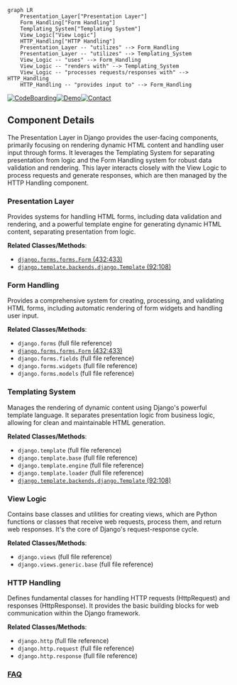 ```mermaid
graph LR
    Presentation_Layer["Presentation Layer"]
    Form_Handling["Form Handling"]
    Templating_System["Templating System"]
    View_Logic["View Logic"]
    HTTP_Handling["HTTP Handling"]
    Presentation_Layer -- "utilizes" --> Form_Handling
    Presentation_Layer -- "utilizes" --> Templating_System
    View_Logic -- "uses" --> Form_Handling
    View_Logic -- "renders with" --> Templating_System
    View_Logic -- "processes requests/responses with" --> HTTP_Handling
    HTTP_Handling -- "provides input to" --> Form_Handling
```
[![CodeBoarding](https://img.shields.io/badge/Generated%20by-CodeBoarding-9cf?style=flat-square)](https://github.com/CodeBoarding/GeneratedOnBoardings)[![Demo](https://img.shields.io/badge/Try%20our-Demo-blue?style=flat-square)](https://www.codeboarding.org/demo)[![Contact](https://img.shields.io/badge/Contact%20us%20-%20contact@codeboarding.org-lightgrey?style=flat-square)](mailto:contact@codeboarding.org)

## Component Details

The Presentation Layer in Django provides the user-facing components, primarily focusing on rendering dynamic HTML content and handling user input through forms. It leverages the Templating System for separating presentation from logic and the Form Handling system for robust data validation and rendering. This layer interacts closely with the View Logic to process requests and generate responses, which are then managed by the HTTP Handling component.

### Presentation Layer
Provides systems for handling HTML forms, including data validation and rendering, and a powerful template engine for generating dynamic HTML content, separating presentation from logic.


**Related Classes/Methods**:

- <a href="https://github.com/django/django/blob/master/django/forms/forms.py#L432-L433" target="_blank" rel="noopener noreferrer">`django.forms.forms.Form` (432:433)</a>
- <a href="https://github.com/django/django/blob/master/django/template/backends/django.py#L92-L108" target="_blank" rel="noopener noreferrer">`django.template.backends.django.Template` (92:108)</a>


### Form Handling
Provides a comprehensive system for creating, processing, and validating HTML forms, including automatic rendering of form widgets and handling user input.


**Related Classes/Methods**:

- `django.forms` (full file reference)
- <a href="https://github.com/django/django/blob/master/django/forms/forms.py#L432-L433" target="_blank" rel="noopener noreferrer">`django.forms.forms.Form` (432:433)</a>
- `django.forms.fields` (full file reference)
- `django.forms.widgets` (full file reference)
- `django.forms.models` (full file reference)


### Templating System
Manages the rendering of dynamic content using Django's powerful template language. It separates presentation logic from business logic, allowing for clean and maintainable HTML generation.


**Related Classes/Methods**:

- `django.template` (full file reference)
- `django.template.base` (full file reference)
- `django.template.engine` (full file reference)
- `django.template.loader` (full file reference)
- <a href="https://github.com/django/django/blob/master/django/template/backends/django.py#L92-L108" target="_blank" rel="noopener noreferrer">`django.template.backends.django.Template` (92:108)</a>


### View Logic
Contains base classes and utilities for creating views, which are Python functions or classes that receive web requests, process them, and return web responses. It's the core of Django's request-response cycle.


**Related Classes/Methods**:

- `django.views` (full file reference)
- `django.views.generic.base` (full file reference)


### HTTP Handling
Defines fundamental classes for handling HTTP requests (HttpRequest) and responses (HttpResponse). It provides the basic building blocks for web communication within the Django framework.


**Related Classes/Methods**:

- `django.http` (full file reference)
- `django.http.request` (full file reference)
- `django.http.response` (full file reference)




### [FAQ](https://github.com/CodeBoarding/GeneratedOnBoardings/tree/main?tab=readme-ov-file#faq)